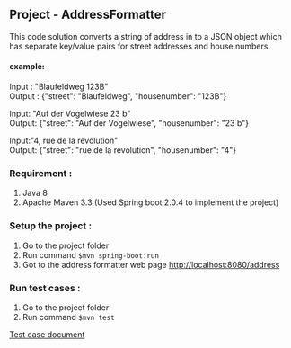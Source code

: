 ## Project - AddressFormatter
This code solution converts a string of address in to a JSON object which has separate key/value pairs for street addresses and house numbers.

#### example:
Input : "Blaufeldweg 123B" <br/> 
Output : {"street": "Blaufeldweg", "housenumber": "123B"}

Input: "Auf der Vogelwiese 23 b"<br/>
Output: {"street": "Auf der Vogelwiese", "housenumber": "23 b"}

Input:"4, rue de la revolution"<br/>
Output: {"street": "rue de la revolution", "housenumber": "4"}

### Requirement :
1. Java 8
2. Apache Maven 3.3
(Used Spring boot 2.0.4 to implement the project)

### Setup the project :
1. Go to the project folder
2. Run command ```$mvn spring-boot:run```
3. Got to the address formatter web page [http://localhost:8080/address](http://localhost:8080/address )

### Run test cases :
1. Go to the project folder
2. Run command ```$mvn test```

[Test case document](https://github.com/aravindaw/AddressFormatter/blob/master/Test%20case%20document.pdf)



